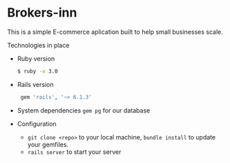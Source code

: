 # Brokers-inn

This is a simple E-commerce aplication built to help small businesses scale. 

Technologies in place

* Ruby version
   ```bash
   $ ruby -v 3.0
   ```
* Rails version 
  ```rb
   gem 'rails', '~> 6.1.3' 
  ```
* System dependencies
  `gem pg` for our database

* Configuration
  - `git clone <repo>` to your local machine, `bundle install` to update your gemfiles.
  - `rails server` to start your server
  
